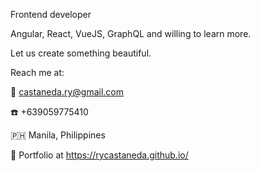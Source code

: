 Frontend developer 

Angular, React, VueJS, GraphQL and willing to learn more. 

Let us create something beautiful.

Reach me at: 

📧 castaneda.ry@gmail.com

☎️ +639059775410


🇵🇭 Manila, Philippines

🧾 Portfolio at https://rycastaneda.github.io/
